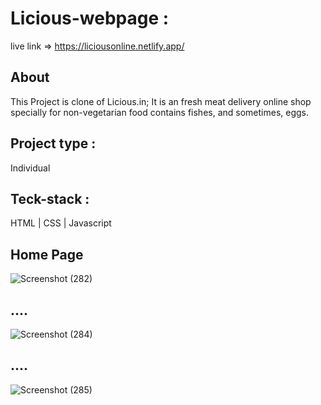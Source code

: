 # Licious-webpage :
live link => https://liciousonline.netlify.app/

## About
This Project is clone of Licious.in; It is an fresh meat delivery online shop specially for non-vegetarian food contains fishes, and sometimes, eggs.

## Project type :
Individual

## Teck-stack :
HTML | CSS | Javascript

## Home Page
![Screenshot (282)](https://user-images.githubusercontent.com/101568121/192551307-223fc315-05c8-4056-9f6c-4c8390510fad.png)

## ....
![Screenshot (284)](https://user-images.githubusercontent.com/101568121/192551348-77823032-a02d-4852-8d78-bdb56ab26d6b.png)

## ....
![Screenshot (285)](https://user-images.githubusercontent.com/101568121/192551366-3ae42534-6eac-42d3-8eae-d8da1203dfbe.png)
